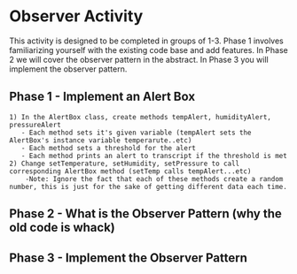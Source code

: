 # Observer Activity

This activity is designed to be completed in groups of 1-3. Phase 1 involves familiarizing yourself with the existing code base and add features. In Phase 2 we will cover the observer pattern in the abstract. In Phase 3 you will implement the observer pattern.

## Phase 1 - Implement an Alert Box 
    1) In the AlertBox class, create methods tempAlert, humidityAlert, pressureAlert
       - Each method sets it's given variable (tempAlert sets the AlertBox's instance variable temperarute..etc) 
       - Each method sets a threshold for the alert
       - Each method prints an alert to transcript if the threshold is met 
    2) Change setTemperature, setHumidity, setPressure to call corresponding AlertBox method (setTemp calls tempAlert...etc) 
        -Note: Ignore the fact that each of these methods create a random number, this is just for the sake of getting different data each time. 

## Phase 2 - What is the Observer Pattern (why the old code is whack) 

## Phase 3 - Implement the Observer Pattern


